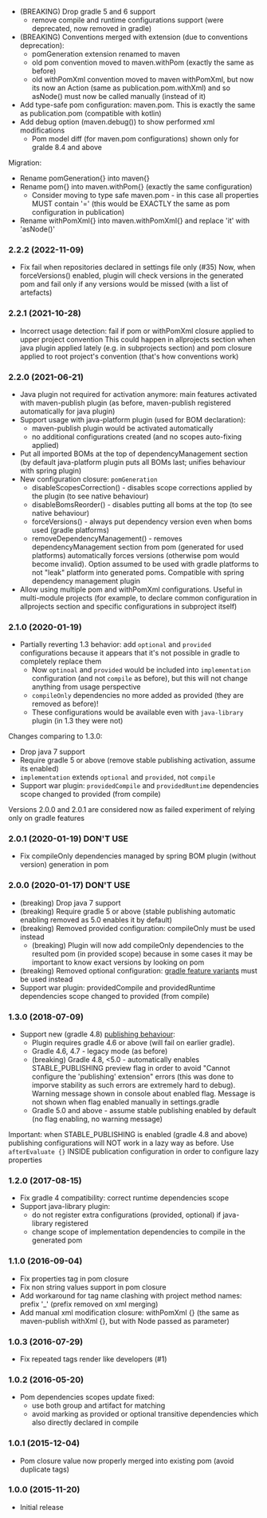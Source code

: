 * (BREAKING) Drop gradle 5 and 6 support
    - remove compile and runtime configurations support (were deprecated, now removed in gradle) 
* (BREAKING) Conventions merged with extension (due to conventions deprecation):
    - pomGeneration extension renamed to maven
    - old pom convention moved to maven.withPom (exactly the same as before)
    - old withPomXml convention moved to maven withPomXml, but now its now an Action<XmlProvider>
      (same as publication.pom.withXml) and so asNode() must now be called manually (instead of it)
* Add type-safe pom configuration: maven.pom. This is exactly the same as publication.pom (compatible with kotlin)
* Add debug option (maven.debug()) to show performed xml modifications
    - Pom model diff (for maven.pom configurations) shown only for gralde 8.4 and above 
    
Migration: 
- Rename pomGeneration{} into maven{}
- Rename pom{} into maven.withPom{} (exactly the same configuration) 
    - Consider moving to type safe maven.pom - in this case all properties MUST contain '='
      (this would be EXACTLY the same as pom configuration in publication)
- Rename withPomXml{} into maven.withPomXml{} and replace 'it' with 'asNode()'

### 2.2.2 (2022-11-09)
* Fix fail when repositories declared in settings file only (#35)
  Now, when forceVersions() enabled, plugin will check versions in the generated pom 
  and fail only if any versions would be missed (with a list of artefacts)

### 2.2.1 (2021-10-28)
* Incorrect usage detection: fail if pom or withPomXml closure applied to upper project convention
  This could happen in allprojects section when java plugin applied lately (e.g. in subprojects section)
  and pom closure applied to root project's convention (that's how conventions work) 

### 2.2.0 (2021-06-21)
* Java plugin not required for activation anymore: main features activated with 
  maven-publish plugin (as before, maven-publish registered automatically for java plugin)
* Support usage with java-platform plugin (used for BOM declaration):
    - maven-publish plugin would be activated automatically
    - no additional configurations created (and no scopes auto-fixing applied)
* Put all imported BOMs at the top of dependencyManagement section
  (by default java-platform plugin puts all BOMs last; unifies behaviour with spring plugin)
* New configuration closure: `pomGeneration`
    - disableScopesCorrection() - disables scope corrections applied by the plugin (to see native behaviour)
    - disableBomsReorder() - disables putting all boms at the top (to see native behaviour)  
    - forceVersions() - always put dependency version even when boms used (gradle platforms)
    - removeDependencyManagement() - removes dependencyManagement section from pom (generated for used platforms)
        automatically forces versions (otherwise pom would become invalid).
        Option assumed to be used with gradle platforms to not "leak" platform into generated poms.
        Compatible with spring dependency management plugin
* Allow using multiple pom and withPomXml configurations. Useful in multi-module projects
  (for example, to declare common configuration in allprojects section and specific configurations in subproject itself)

### 2.1.0 (2020-01-19)
* Partially reverting 1.3 behavior: add `optional` and `provided` configurations because it appears that it's not possible in gradle to completely replace them
    - Now `optinoal` and `provided` would be included into `implementation` configuration (and not `compile` as before),
        but this will not change anything from usage perspective 
    - `compileOnly` dependencies no more added as provided (they are removed as before)!
    - These configurations would be available even with `java-library` plugin (in 1.3 they were not)          

Changes comparing to 1.3.0:
- Drop java 7 support
- Require gradle 5 or above (remove stable publishing activation, assume its enabled)
- `implementation` extends `optional` and `provided`, not `compile`
- Support war plugin: `providedCompile` and `providedRuntime` dependencies scope changed to provided (from compile) 

Versions 2.0.0 and 2.0.1 are considered now as failed experiment of relying only on gradle features

### 2.0.1 (2020-01-19) DON'T USE
* Fix compileOnly dependencies managed by spring BOM plugin (without version) generation in pom

### 2.0.0 (2020-01-17) DON'T USE
* (breaking) Drop java 7 support
* (breaking) Require gradle 5 or above (stable publishing automatic enabling removed as 5.0 enables it by default)
* (breaking) Removed provided configuration: compileOnly must be used instead
    - (breaking) Plugin will now add compileOnly dependencies to the resulted pom (in provided scope) 
        because in some cases it may be important to know exact versions by looking on pom
* (breaking) Removed optional configuration: [gradle feature variants](https://docs.gradle.org/5.6.4/userguide/feature_variants.html#header) must be used instead
* Support war plugin: providedCompile and providedRuntime dependencies scope changed to provided (from compile) 

### 1.3.0 (2018-07-09)
* Support new (gradle 4.8) [publishing behaviour](https://docs.gradle.org/4.8/userguide/publishing_maven.html#publishing_maven:deferred_configuration):
    - Plugin requires gradle 4.6 or above (will fail on earlier gradle).
    - Gradle 4.6, 4.7 - legacy mode (as before)    
    - (breaking) Gradle 4.8, <5.0 - automatically enables STABLE_PUBLISHING preview flag 
        in order to avoid "Cannot configure the 'publishing' extension" errors 
        (this was done to imporve stability as such errors are extremely hard to debug). 
        Warning message shown in console about enabled flag. 
        Message is not shown when flag enabled manually in settings.gradle
    - Gradle 5.0 and above - assume stable publishing enabled by default (no flag enabling, no warning message)        
              
Important: when STABLE_PUBLISHING is enabled (gradle 4.8 and above) publishing configurations will NOT work 
in a lazy way as before. Use `afterEvaluate {}` INSIDE publication configuration in order to configure lazy properties               

### 1.2.0 (2017-08-15)
* Fix gradle 4 compatibility: correct runtime dependencies scope 
* Support java-library plugin: 
    - do not register extra configurations (provided, optional) if java-library registered
    - change scope of implementation dependencies to compile in the generated pom

### 1.1.0 (2016-09-04)
* Fix properties tag in pom closure
* Fix non string values support in pom closure
* Add workaround for tag name clashing with project method names: prefix '_' (prefix removed on xml merging)
* Add manual xml modification closure: withPomXml {} (the same as maven-publish withXml {}, but with Node passed as parameter)

### 1.0.3 (2016-07-29)
* Fix repeated tags render like developers (#1)

### 1.0.2 (2016-05-20)
* Pom dependencies scopes update fixed:
    - use both group and artifact for matching
    - avoid marking as provided or optional transitive dependencies which also directly declared in compile

### 1.0.1 (2015-12-04)
* Pom closure value now properly merged into existing pom (avoid duplicate tags)

### 1.0.0 (2015-11-20)
* Initial release